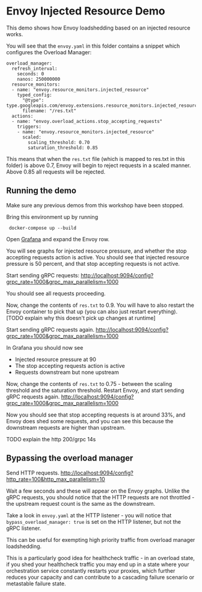 # Envoy Injected Resource Demo

This demo shows how Envoy loadshedding based on an injected resource works.

You will see that the `envoy.yaml` in this folder contains a snippet which configures the Overload Manager:

```
overload_manager:
  refresh_interval:
    seconds: 0
    nanos: 250000000
  resource_monitors:
  - name: "envoy.resource_monitors.injected_resource"
    typed_config:
      "@type": type.googleapis.com/envoy.extensions.resource_monitors.injected_resource.v3.InjectedResourceConfig
      filename: "/res.txt"
  actions:
  - name: "envoy.overload_actions.stop_accepting_requests"
    triggers:
    - name: "envoy.resource_monitors.injected_resource"
      scaled:
        scaling_threshold: 0.70
        saturation_threshold: 0.85
```

This means that when the `res.txt` file (which is mapped to res.txt in this folder) is above 0.7, Envoy will
begin to reject requests in a scaled manner. Above 0.85 all requests will be rejected.

## Running the demo

Make sure any previous demos from this workshop have been stopped.

Bring this environment up by running 
```
 docker-compose up --build
```

Open [Grafana](http://localhost:3000/d/workshop/load-management-workshop?orgId=1&refresh=5s) and expand the Envoy row.

You will see graphs for injected resource pressure, and whether the stop accepting requests action is active.
You should see that injected resource pressure is 50 percent, and that stop accepting requests is not active.

Start sending gRPC requests:
[http://localhost:9094/config?grpc_rate=1000&grpc_max_parallelism=1000](http://localhost:9094/config?grpc_rate=1000&grpc_max_parallelism=1000)

You should see all requests proceeding.

Now, change the contents of `res.txt` to 0.9.
You will have to also restart the Envoy container to pick that up (you can also just restart everything).
[TODO explain why this doesn't pick up changes at runtime]

Start sending gRPC requests again.
[http://localhost:9094/config?grpc_rate=1000&grpc_max_parallelism=1000](http://localhost:9094/config?grpc_rate=1000&grpc_max_parallelism=1000)

In Grafana you should now see 
 * Injected resource pressure at 90
 * The stop accepting requests action is active
 * Requests downstream but none upstream

Now, change the contents of `res.txt` to 0.75 - between the scaling threshold and the saturation threshold.
Restart Envoy, and start sending gRPC requests again.
[http://localhost:9094/config?grpc_rate=1000&grpc_max_parallelism=1000](http://localhost:9094/config?grpc_rate=1000&grpc_max_parallelism=1000)

Now you should see that stop accepting requests is at around 33%, and Envoy does shed some requests, and you can see this because the downstream requests are higher than upstream.

TODO explain the http 200/grpc 14s

## Bypassing the overload manager

Send HTTP requests.
[http://localhost:9094/config?http_rate=100&http_max_parallelism=10](http://localhost:9094/config?http_rate=100&http_max_parallelism=100)

Wait a few seconds and these will appear on the Envoy graphs.
Unlike the gRPC requests, you should notice that the HTTP requests are not throttled - the upstream request count is the same as the downstream.

Take a look in `envoy.yaml` at the HTTP listener - you will notice that `bypass_overload_manager: true` is set on 
the HTTP listener, but not the gRPC listener.

This can be useful for exempting high priority traffic from overload manager loadshedding.

This is a particularly good idea for healthcheck traffic - in an overload state, if you shed your healthcheck 
traffic you may end up in a state where your orchestration service constantly restarts your proxies, which
further reduces your capacity and can contribute to a cascading failure scenario or metastable failure state.